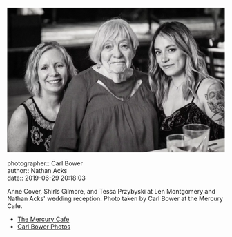 ![Anne Cover, Shirls Gilmore, and Tessa Przybyski](assets/2019-06-29-set-3-the-reception-80.webp)

photographer:: Carl Bower  
author:: Nathan Acks  
date:: 2019-06-29 20:18:03

Anne Cover, Shirls Gilmore, and Tessa Przybyski at Len Montgomery and Nathan Acks' wedding reception. Photo taken by Carl Bower at the Mercury Cafe.

* [The Mercury Cafe](http://mercurycafe.com)
* [Carl Bower Photos](https://carlbowerphotos.com)

